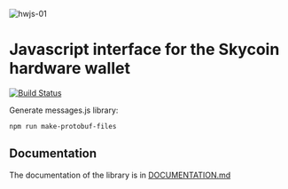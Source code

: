 ![hwjs-01](https://user-images.githubusercontent.com/8619106/57969112-ca6e7980-7990-11e9-9c97-28da7067dd92.png)

# Javascript interface for the Skycoin hardware wallet

[![Build Status](https://travis-ci.com/skycoin/hardware-wallet-js.svg?branch=master)](https://travis-ci.com/skycoin/hardware-wallet-js)

Generate messages.js library:

    npm run make-protobuf-files

## Documentation

The documentation of the library is in [DOCUMENTATION.md](DOCUMENTATION.md)